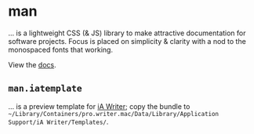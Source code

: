 # man

… is a lightweight CSS (& JS) library to make attractive documentation for software projects. Focus is placed on simplicity & clarity with a nod to the monospaced fonts that  working.

View the [docs](http://davidfmiller.github.io/man).

## `man.iatemplate`

… is a preview template for [iA Writer](https://www.ia.net/writer); copy the bundle to `~/Library/Containers/pro.writer.mac/Data/Library/Application Support/iA Writer/Templates/`.